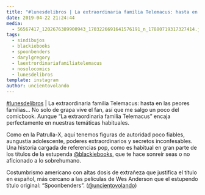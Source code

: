 ```yaml
---
title: "#lunesdelibros | La extraordinaria familia Telemacus: hasta en las peores familias"
date: 2019-04-22 21:24:44
media: 
  - 56567417_1202676389900943_1703226691641576191_n_17880719317327414.jpg
tags: 
  - sindibujos
  - blackiebooks
  - spoonbenders
  - darylgregory
  - laextrordinariafamiliatelemacus
  - nosolocomics
  - lunesdelibros
template: instagram
author: uncientovolando
---
```


[#lunesdelibros](/tags/lunesdelibros) | La extraordinaria familia Telemacus: hasta en las peores familias... No solo de grapa vive el fan, así que me salgo un poco del comicbook. Aunque “La extraordinaria familia Telemacus” encaja perfectamente en nuestras temáticas habituales.

Como en la Patrulla-X, aquí tenemos figuras de autoridad poco fiables, aungustia adolescente, poderes extraordinarios y secretos inconfesables. Una historia cargada de referencias pop, como es habitual en gran parte de los títulos de la estupenda [@blackiebooks](https://instagram.com/blackiebooks), que te hace sonreír seas o no aficionado a lo sobrehumano.

Costumbrismo americano con altas dosis de extrañeza que justifica el título en español, más cercano a las películas de Wes Anderson que el estupendo título original: “Spoonbenders”. ([@uncientovolando](https://instagram.com/uncientovolando))
